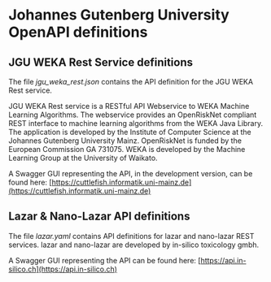 # Johannes Gutenberg University OpenAPI definitions

## JGU WEKA Rest Service definitions

The file *jgu_weka_rest.json* contains the API definition for the JGU WEKA Rest service.

JGU WEKA Rest service is a RESTful API Webservice to WEKA Machine Learning Algorithms.
The webservice provides an OpenRiskNet compliant REST interface to machine learning algorithms from the WEKA Java Library.
The application is developed by the Institute of Computer Science at the Johannes Gutenberg University Mainz.
OpenRiskNet is funded by the European Commission GA 731075. WEKA is developed by the Machine Learning Group at the University of Waikato.

A Swagger GUI representing the API, in the development version, can be found here: [https://cuttlefish.informatik.uni-mainz.de](https://cuttlefish.informatik.uni-mainz.de) 

## Lazar & Nano-Lazar API definitions

The file *lazar.yaml* contains API definitions for lazar and nano-lazar REST services.
lazar and nano-lazar are developed by in-silico toxicology gmbh.

A Swagger GUI representing the API can be found here: [https://api.in-silico.ch](https://api.in-silico.ch) 
